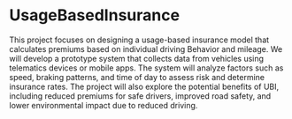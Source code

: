 # UsageBasedInsurance
This project focuses on designing a usage-based insurance model that calculates premiums based on individual driving Behavior and mileage.
We will develop a prototype system that collects data from vehicles using telematics devices or mobile apps. 
The system will analyze factors such as speed, braking patterns, and time of day to assess risk and determine insurance rates.
The project will also explore the potential benefits of UBI, including reduced premiums for safe drivers, improved road safety, and lower environmental impact due to reduced driving.
